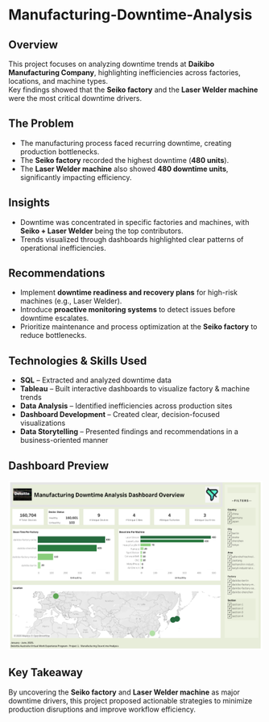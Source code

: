 # Manufacturing-Downtime-Analysis
## Overview
This project focuses on analyzing downtime trends at **Daikibo Manufacturing Company**, highlighting inefficiencies across factories, locations, and machine types.  
Key findings showed that the **Seiko factory** and the **Laser Welder machine** were the most critical downtime drivers.
## The Problem
- The manufacturing process faced recurring downtime, creating production bottlenecks.  
- The **Seiko factory** recorded the highest downtime (**480 units**).  
- The **Laser Welder machine** also showed **480 downtime units**, significantly impacting efficiency.
## Insights
- Downtime was concentrated in specific factories and machines, with **Seiko + Laser Welder** being the top contributors.  
- Trends visualized through dashboards highlighted clear patterns of operational inefficiencies.
## Recommendations
- Implement **downtime readiness and recovery plans** for high-risk machines (e.g., Laser Welder).  
- Introduce **proactive monitoring systems** to detect issues before downtime escalates.  
- Prioritize maintenance and process optimization at the **Seiko factory** to reduce bottlenecks.  
##  Technologies & Skills Used
- **SQL** – Extracted and analyzed downtime data  
- **Tableau** – Built interactive dashboards to visualize factory & machine trends  
- **Data Analysis** – Identified inefficiencies across production sites  
- **Dashboard Development** – Created clear, decision-focused visualizations  
- **Data Storytelling** – Presented findings and recommendations in a business-oriented manner  
##  Dashboard Preview
![Daikibo Manufacturing Dashboard](Daikibo%20Manufacturing%20Company.png)

## Key Takeaway
By uncovering the **Seiko factory** and **Laser Welder machine** as major downtime drivers, this project proposed actionable strategies to minimize production disruptions and improve workflow efficiency.
